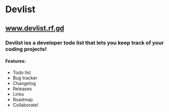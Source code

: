 # Devlist
## www.devlist.rf.gd
### Devlist iss a developer todo list that lets you keep track of your coding projects!

#### Features:
* Todo list
* Bug tracker
* Changelog
* Releases
* Links
* Roadmap 
* Collaborate!